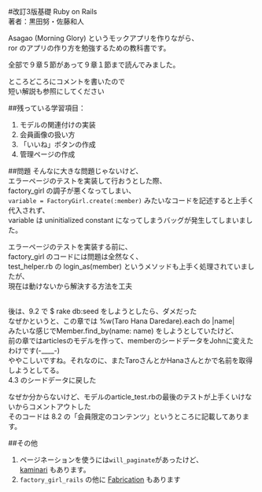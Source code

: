 #改訂3版基礎 Ruby on Rails <br> 著者：黒田努・佐藤和人

Asagao (Morning Glory) というモックアプリを作りながら、<br>
ror のアプリの作り方を勉強するための教科書です。

全部で９章５節があって９章１節まで読んでみました。

ところどころにコメントを書いたので<br>
短い解説も参照にしてください

##残っている学習項目： <br>
1. モデルの関連付けの実装 <br>
2. 会員画像の扱い方 <br>
3. 「いいね」ボタンの作成 <br>
4. 管理ページの作成 <br>

##問題
そんなに大きな問題じゃないけど、<br>
エラーページのテストを実装して行おうとした際、<br>
factory_girl の調子が悪くなってしまい、<br>
`variable = FactoryGirl.create(:member)` みたいなコードを記述すると上手く代入されず、<br>
variable は uninitialized constant になってしまうバッグが発生してしまいました。

エラーページのテストを実装する前に、<br>
factory_girl のコードには問題は全然なく、<br>
test_helper.rb の login_as(member) というメソッドも上手く処理されていましたが、<br>
現在は動けないから解決する方法を工夫<br/><br/>

後は、9.2 で $ rake db:seed をしようとしたら、ダメだった<br/>
なぜかというと、この章では %w(Taro Hana Daredare).each do |name|<br/>
みたいな感じでMember.find_by(name: name) をしようとしていたけど、<br/>
前の章ではarticlesのモデルを作って、memberのシードデータをJohnに変えたわけです(-____-)<br/>
ややこしいですね。それなのに、またTaroさんとかHanaさんとかで名前を取得しようとしてる。<br/>
4.3 のシードデータに戻した

なぜか分からないけど、モデルのarticle_test.rbの最後のテストが上手くいけないからコメントアウトした<br/>
そのコードは 8.2 の「会員限定のコンテンツ」というところに記載してあります。


##その他
1. ページネーションを使うには`will_paginate`があったけど、<br>
<a href="https://github.com/amatsuda/kaminari" target="_blank">kaminari</a> もあります。
2. `factory_girl_rails` の他に <a href="http://www.fabricationgem.org/" target="_blank">Fabrication</a> もあります
